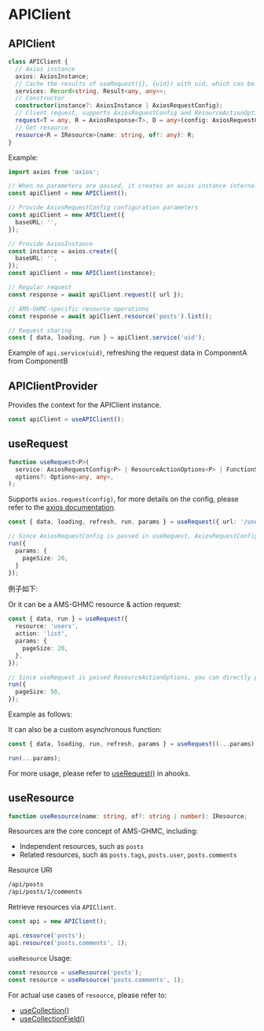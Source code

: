 # APIClient

## APIClient

```ts
class APIClient {
  // Axios instance
  axios: AxiosInstance;
  // Cache the results of useRequest({}, {uid}) with uid, which can be accessed by other components
  services: Record<string, Result<any, any>>;
  // Constructor
  constructor(instance?: AxiosInstance | AxiosRequestConfig);
  // Client request, supports AxiosRequestConfig and ResourceActionOptions
  request<T = any, R = AxiosResponse<T>, D = any>(config: AxiosRequestConfig<D> | ResourceActionOptions): Promise<R>;
  // Get resource
  resource<R = IResource>(name: string, of?: any): R;
}
```

Example:

```ts
import axios from 'axios';

// When no parameters are passed, it creates an axios instance internally
const apiClient = new APIClient();

// Provide AxiosRequestConfig configuration parameters
const apiClient = new APIClient({
  baseURL: '',
});

// Provide AxiosInstance
const instance = axios.create({
  baseURL: '',
});
const apiClient = new APIClient(instance);

// Regular request
const response = await apiClient.request({ url });

// AMS-GHMC-specific resource operations
const response = await apiClient.resource('posts').list();

// Request sharing
const { data, loading, run } = apiClient.service('uid');
```

Example of `api.service(uid)`, refreshing the request data in ComponentA from ComponentB

<code src="./demos/demo3.tsx"></code>

## APIClientProvider

Provides the context for the APIClient instance.

```ts
const apiClient = useAPIClient();
```

## useRequest

```ts
function useRequest<P>(
  service: AxiosRequestConfig<P> | ResourceActionOptions<P> | FunctionService,
  options?: Options<any, any>,
);
```

Supports `axios.request(config)`, for more details on the config, please refer to the [axios documentation](https://github.com/axios/axios#request-config).

```ts
const { data, loading, refresh, run, params } = useRequest({ url: '/users' });

// Since AxiosRequestConfig is passed in useRequest, AxiosRequestConfig should also be passed in run
run({
  params: {
    pageSize: 20,
  }
});
```

例子如下:

<code src="./demos/demo2.tsx"></code>

Or it can be a AMS-GHMC resource & action request:

```ts
const { data, run } = useRequest({
  resource: 'users',
  action: 'list',
  params: {
    pageSize: 20,
  },
});

// Since useRequest is passed ResourceActionOptions, you can directly pass action params to run.
run({
  pageSize: 50,
});
```

Example as follows:

<code src="./demos/demo1.tsx"></code>

It can also be a custom asynchronous function:

```ts
const { data, loading, run, refresh, params } = useRequest((...params) => Promise.resolve({}));

run(...params);
```

For more usage, please refer to [useRequest()](https://ahooks.js.org/hooks/use-request/index) in ahooks.

## useResource

```ts
function useResource(name: string, of?: string | number): IResource;
```

Resources are the core concept of AMS-GHMC, including:

- Independent resources, such as `posts`
- Related resources, such as `posts.tags`, `posts.user`, `posts.comments`

Resource URI

```bash
/api/posts
/api/posts/1/comments
```

Retrieve resources via `APIClient`.

```ts
const api = new APIClient();

api.resource('posts');
api.resource('posts.comments', 1);
```

`useResource` Usage:

```ts
const resource = useResource('posts');
const resource = useResource('posts.comments', 1);
```

For actual use cases of `resource`, please refer to:

- [useCollection()](collection-manager#usecollection)
- [useCollectionField()](collection-manager#usecollectionfield)
